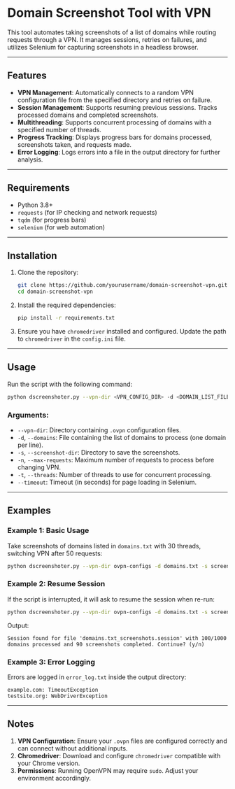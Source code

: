 
# Domain Screenshot Tool with VPN

This tool automates taking screenshots of a list of domains while routing requests through a VPN. It manages sessions, retries on failures, and utilizes Selenium for capturing screenshots in a headless browser.

---

## Features

- **VPN Management**: Automatically connects to a random VPN configuration file from the specified directory and retries on failure.
- **Session Management**: Supports resuming previous sessions. Tracks processed domains and completed screenshots.
- **Multithreading**: Supports concurrent processing of domains with a specified number of threads.
- **Progress Tracking**: Displays progress bars for domains processed, screenshots taken, and requests made.
- **Error Logging**: Logs errors into a file in the output directory for further analysis.

---

## Requirements

- Python 3.8+
- `requests` (for IP checking and network requests)
- `tqdm` (for progress bars)
- `selenium` (for web automation)

---

## Installation

1. Clone the repository:
   ```bash
   git clone https://github.com/yourusername/domain-screenshot-vpn.git
   cd domain-screenshot-vpn
   ```

2. Install the required dependencies:
   ```bash
   pip install -r requirements.txt
   ```

3. Ensure you have `chromedriver` installed and configured. Update the path to `chromedriver` in the `config.ini` file.

---

## Usage

Run the script with the following command:
```bash
python dscreenshoter.py --vpn-dir <VPN_CONFIG_DIR> -d <DOMAIN_LIST_FILE> -s <OUTPUT_DIR> -n <MAX_REQUESTS> -t <THREADS> --timeout <TIMEOUT>
```

### Arguments:
- `--vpn-dir`: Directory containing `.ovpn` configuration files.
- `-d`, `--domains`: File containing the list of domains to process (one domain per line).
- `-s`, `--screenshot-dir`: Directory to save the screenshots.
- `-n`, `--max-requests`: Maximum number of requests to process before changing VPN.
- `-t`, `--threads`: Number of threads to use for concurrent processing.
- `--timeout`: Timeout (in seconds) for page loading in Selenium.

---

## Examples

### Example 1: Basic Usage
Take screenshots of domains listed in `domains.txt` with 30 threads, switching VPN after 50 requests:
```bash
python dscreenshoter.py --vpn-dir ovpn-configs -d domains.txt -s screenshots -n 50 -t 30 --timeout 10
```

### Example 2: Resume Session
If the script is interrupted, it will ask to resume the session when re-run:
```bash
python dscreenshoter.py --vpn-dir ovpn-configs -d domains.txt -s screenshots -n 50 -t 30 --timeout 10
```

Output:
```
Session found for file 'domains.txt_screenshots.session' with 100/1000 domains processed and 90 screenshots completed. Continue? (y/n)
```

### Example 3: Error Logging
Errors are logged in `error_log.txt` inside the output directory:
```
example.com: TimeoutException
testsite.org: WebDriverException
```

---

## Notes

1. **VPN Configuration**: Ensure your `.ovpn` files are configured correctly and can connect without additional inputs.
2. **Chromedriver**: Download and configure `chromedriver` compatible with your Chrome version.
3. **Permissions**: Running OpenVPN may require `sudo`. Adjust your environment accordingly.


